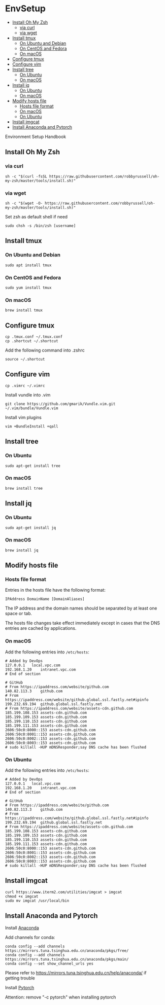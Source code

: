 # EnvSetup

- [Install Oh My Zsh](#install-oh-my-zsh)
  - [via curl](#via-curl)
  - [via wget](#via-wget)
- [Install tmux](#install-tmux)
  - [On Ubuntu and Debian](#on-ubuntu-and-debian)
  - [On CentOS and Fedora](#on-centos-and-fedora)
  - [On macOS](#on-macos)
- [Configure tmux](#configure-tmux)
- [Configure vim](#configure-vim)
- [Install tree](#install-tree)
  - [On Ubuntu](#on-ubuntu)
  - [On macOS](#on-macos-1)
- [Install jq](#install-jq)
  - [On Ubuntu](#on-ubuntu-1)
  - [On macOS](#on-macos-2)
- [Modify hosts file](#modify-hosts-file)
  - [Hosts file format](#hosts-file-format)
  - [On macOS](#on-macos-3)
  - [On Ubuntu](#on-ubuntu-2)
- [Install imgcat](#install-imgcat)
- [Install Anaconda and Pytorch](#install-anaconda-and-pytorch)

Environment Setup Handbook

## Install Oh My Zsh

### via curl

```shell
sh -c "$(curl -fsSL https://raw.githubusercontent.com/robbyrussell/oh-my-zsh/master/tools/install.sh)"
```

### via wget

```shell
sh -c "$(wget -O- https://raw.githubusercontent.com/robbyrussell/oh-my-zsh/master/tools/install.sh)"
```

Set zsh as default shell if need
```shell
sudo chsh -s /bin/zsh [username]
```

## Install tmux

### On Ubuntu and Debian

```shell
sudo apt install tmux
```

### On CentOS and Fedora

```shell
sudo yum install tmux
```

### On macOS

```shell
brew install tmux
```

## Configure tmux

```shell
cp .tmux.conf ~/.tmux.conf
cp .shortcut ~/.shortcut
```

Add the following command into .zshrc
```shell
source ~/.shortcut
```

## Configure vim

```shell
cp .vimrc ~/.vimrc
```

Install vundle into .vim
```shell
git clone https://github.com/gmarik/Vundle.vim.git ~/.vim/bundle/Vundle.vim
```

Install vim plugins
```shell
vim +BundleInstall +qall
```

## Install tree

### On Ubuntu

```shell
sudo apt-get install tree
```

### On macOS

```shell
brew install tree
```

## Install jq

### On Ubuntu

```shell
sudo apt-get install jq
```

### On macOS

```shell
brew install jq
```

## Modify hosts file

### Hosts file format

Entries in the hosts file have the following format:

```text
IPAddress DomainName [DomainAliases]
```

The IP address and the domain names should be separated by at least one space or tab.

The hosts file changes take effect immediately except in cases that the DNS entries are cached by applications.

### On macOS

Add the following entries into `/etc/hosts`:

```text
# Added by DevOps
127.0.0.1	local.vpc.com
192.168.1.20	intranet.vpc.com
# End of section

# GitHub
# From https://ipaddress.com/website/github.com
140.82.113.3	github.com
# From https://ipaddress.com/website/github.global.ssl.fastly.net#ipinfo
199.232.69.194	github.global.ssl.fastly.net
# From https://ipaddress.com/website/assets-cdn.github.com
185.199.108.153	assets-cdn.github.com
185.199.109.153	assets-cdn.github.com
185.199.110.153	assets-cdn.github.com
185.199.111.153	assets-cdn.github.com
2606:50c0:8000::153	assets-cdn.github.com
2606:50c0:8001::153	assets-cdn.github.com
2606:50c0:8002::153	assets-cdn.github.com
2606:50c0:8003::153	assets-cdn.github.com
# sudo killall -HUP mDNSResponder;say DNS cache has been flushed
```

### On Ubuntu

Add the following entries into `/etc/hosts`:

```text
# Added by DevOps
127.0.0.1	local.vpc.com
192.168.1.20	intranet.vpc.com
# End of section

# GitHub
# From https://ipaddress.com/website/github.com
140.82.113.3	github.com
# From https://ipaddress.com/website/github.global.ssl.fastly.net#ipinfo
199.232.69.194	github.global.ssl.fastly.net
# From https://ipaddress.com/website/assets-cdn.github.com
185.199.108.153	assets-cdn.github.com
185.199.109.153	assets-cdn.github.com
185.199.110.153	assets-cdn.github.com
185.199.111.153	assets-cdn.github.com
2606:50c0:8000::153	assets-cdn.github.com
2606:50c0:8001::153	assets-cdn.github.com
2606:50c0:8002::153	assets-cdn.github.com
2606:50c0:8003::153	assets-cdn.github.com
# sudo killall -HUP mDNSResponder;say DNS cache has been flushed
```

## Install imgcat

```shell
curl https://www.iterm2.com/utilities/imgcat > imgcat
chmod +x imgcat
sudo mv imgcat /usr/local/bin
```

## Install Anaconda and Pytorch

Install [Anaconda](https://www.anaconda.com/distribution/)

Add channels for conda:

```shell
conda config --add channels https://mirrors.tuna.tsinghua.edu.cn/anaconda/pkgs/free/
conda config --add channels https://mirrors.tuna.tsinghua.edu.cn/anaconda/pkgs/main/
conda config --set show_channel_urls yes
```

Please refer to https://mirrors.tuna.tsinghua.edu.cn/help/anaconda/ if getting trouble 

Install [Pytorch](https://pytorch.org/)

Attention: remove "-c pytorch" when installing pytorch
